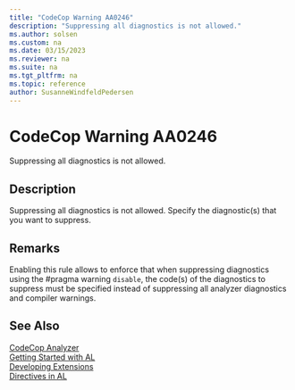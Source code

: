 ```yaml
---
title: "CodeCop Warning AA0246"
description: "Suppressing all diagnostics is not allowed."
ms.author: solsen
ms.custom: na
ms.date: 03/15/2023
ms.reviewer: na
ms.suite: na
ms.tgt_pltfrm: na
ms.topic: reference
author: SusanneWindfeldPedersen
---
```

[//]: # (START>DO_NOT_EDIT)
[//]: # (IMPORTANT:Do not edit any of the content between here and the END>DO_NOT_EDIT.)
[//]: # (Any modifications should be made in the .xml files in the ModernDev repo.)
# CodeCop Warning AA0246
Suppressing all diagnostics is not allowed.

## Description
Suppressing all diagnostics is not allowed. Specify the diagnostic(s) that you want to suppress.

[//]: # (IMPORTANT: END>DO_NOT_EDIT)

## Remarks

Enabling this rule allows to enforce that when suppressing diagnostics using the #pragma warning `disable`, the code(s) of the diagnostics to suppress must be specified instead of suppressing all analyzer diagnostics and compiler warnings.

## See Also

[CodeCop Analyzer](codecop.md)  
[Getting Started with AL](../devenv-get-started.md)  
[Developing Extensions](../devenv-dev-overview.md)  
[Directives in AL](../directives/devenv-directives-in-al.md)
